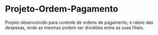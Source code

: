 # Projeto-Ordem-Pagamento
Projeto desenvolvido para controle de ordens de pagamento, e rateio das despesas, onde as mesmas podem ser divididas entre as suas filiais.
